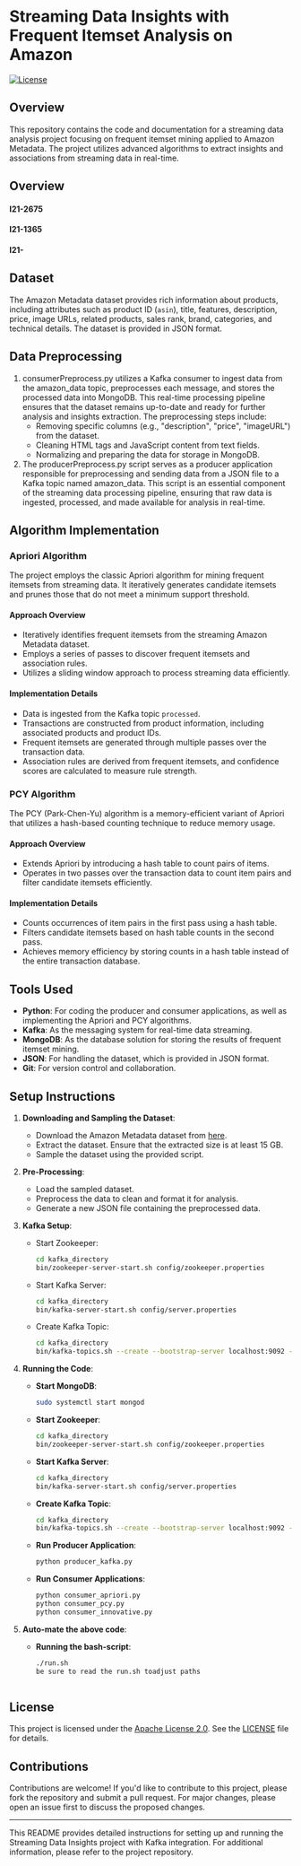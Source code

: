 # Streaming Data Insights with Frequent Itemset Analysis on Amazon

[![License](https://img.shields.io/badge/License-Apache%202.0-blue.svg)](https://opensource.org/licenses/Apache-2.0)

## Overview

This repository contains the code and documentation for a streaming data analysis project focusing on frequent itemset mining applied to Amazon Metadata. The project utilizes advanced algorithms to extract insights and associations from streaming data in real-time.

## Overview
#### I21-2675
#### I21-1365
#### I21-

## Dataset

The Amazon Metadata dataset provides rich information about products, including attributes such as product ID (`asin`), title, features, description, price, image URLs, related products, sales rank, brand, categories, and technical details. The dataset is provided in JSON format.

## Data Preprocessing
1. consumerPreprocess.py utilizes a Kafka consumer to ingest data from the amazon_data topic, preprocesses each message, and stores the processed data into MongoDB. This real-time processing pipeline ensures that the dataset remains up-to-date and ready for further analysis and insights extraction. The preprocessing steps include:
   -  Removing specific columns (e.g., "description", "price", "imageURL") from the dataset.
   -  Cleaning HTML tags and JavaScript content from text fields.
   -  Normalizing and preparing the data for storage in MongoDB.
2. The producerPreprocess.py script serves as a producer application responsible for preprocessing and sending data from a JSON file to a Kafka topic named amazon_data. This script is an essential component of the streaming data processing pipeline, ensuring that raw data is ingested, processed, and made available for analysis in real-time.

## Algorithm Implementation

### Apriori Algorithm

The project employs the classic Apriori algorithm for mining frequent itemsets from streaming data. It iteratively generates candidate itemsets and prunes those that do not meet a minimum support threshold.

#### Approach Overview

- Iteratively identifies frequent itemsets from the streaming Amazon Metadata dataset.
- Employs a series of passes to discover frequent itemsets and association rules.
- Utilizes a sliding window approach to process streaming data efficiently.

#### Implementation Details

- Data is ingested from the Kafka topic `processed`.
- Transactions are constructed from product information, including associated products and product IDs.
- Frequent itemsets are generated through multiple passes over the transaction data.
- Association rules are derived from frequent itemsets, and confidence scores are calculated to measure rule strength.

### PCY Algorithm

The PCY (Park-Chen-Yu) algorithm is a memory-efficient variant of Apriori that utilizes a hash-based counting technique to reduce memory usage.

#### Approach Overview

- Extends Apriori by introducing a hash table to count pairs of items.
- Operates in two passes over the transaction data to count item pairs and filter candidate itemsets efficiently.

#### Implementation Details

- Counts occurrences of item pairs in the first pass using a hash table.
- Filters candidate itemsets based on hash table counts in the second pass.
- Achieves memory efficiency by storing counts in a hash table instead of the entire transaction database.




## Tools Used

- **Python**: For coding the producer and consumer applications, as well as implementing the Apriori and PCY algorithms.
- **Kafka**: As the messaging system for real-time data streaming.
- **MongoDB**: As the database solution for storing the results of frequent itemset mining.
- **JSON**: For handling the dataset, which is provided in JSON format.
- **Git**: For version control and collaboration.

## Setup Instructions

1. **Downloading and Sampling the Dataset**:
   - Download the Amazon Metadata dataset from [here](link).
   - Extract the dataset. Ensure that the extracted size is at least 15 GB.
   - Sample the dataset using the provided script.

2. **Pre-Processing**:
   - Load the sampled dataset.
   - Preprocess the data to clean and format it for analysis.
   - Generate a new JSON file containing the preprocessed data.

3. **Kafka Setup**:
   - Start Zookeeper:
     ```bash
     cd kafka_directory
     bin/zookeeper-server-start.sh config/zookeeper.properties
     ```

   - Start Kafka Server:
     ```bash
     cd kafka_directory
     bin/kafka-server-start.sh config/server.properties
     ```

   - Create Kafka Topic:
     ```bash
     cd kafka_directory
     bin/kafka-topics.sh --create --bootstrap-server localhost:9092 --replication-factor 1 --partitions 1 --topic processed
     ```

4. **Running the Code**:
   - **Start MongoDB**:
     ```bash
     sudo systemctl start mongod
     ```

   - **Start Zookeeper**:
     ```bash
     cd kafka_directory
     bin/zookeeper-server-start.sh config/zookeeper.properties
     ```

   - **Start Kafka Server**:
     ```bash
     cd kafka_directory
     bin/kafka-server-start.sh config/server.properties
     ```

   - **Create Kafka Topic**:
     ```bash
     cd kafka_directory
     bin/kafka-topics.sh --create --bootstrap-server localhost:9092 --replication-factor 1 --partitions 1 --topic processed
     ```

   - **Run Producer Application**:
     ```bash
     python producer_kafka.py
     ```

   - **Run Consumer Applications**:
     ```bash
     python consumer_apriori.py
     python consumer_pcy.py
     python consumer_innovative.py
     ```

5. **Auto-mate the above code**:
    - **Running the bash-script**:
      ```bash
      ./run.sh
      be sure to read the run.sh toadjust paths
     ```

## License

This project is licensed under the [Apache License 2.0](https://opensource.org/licenses/Apache-2.0). See the [LICENSE](LICENSE) file for details.

## Contributions

Contributions are welcome! If you'd like to contribute to this project, please fork the repository and submit a pull request. For major changes, please open an issue first to discuss the proposed changes.

---
This README provides detailed instructions for setting up and running the Streaming Data Insights project with Kafka integration. For additional information, please refer to the project repository.
